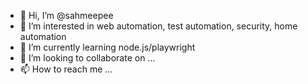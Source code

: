 - 👋 Hi, I’m @sahmeepee
- 👀 I’m interested in web automation, test automation, security, home automation
- 🌱 I’m currently learning node.js/playwright
- 💞️ I’m looking to collaborate on ...
- 📫 How to reach me ...

<!---
sahmeepee/sahmeepee is a ✨ special ✨ repository because its `README.md` (this file) appears on your GitHub profile.
You can click the Preview link to take a look at your changes.
--->

